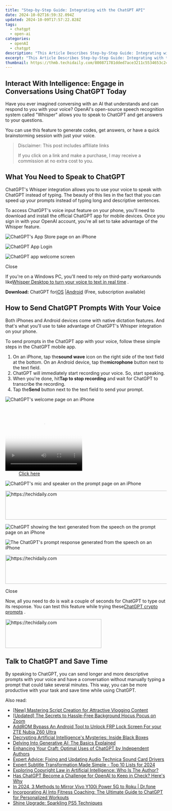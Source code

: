 ```yaml
---
title: "Step-by-Step Guide: Integrating with the ChatGPT API"
date: 2024-10-02T16:59:32.094Z
updated: 2024-10-09T17:57:22.828Z
tags:
  - chatgpt
  - open-ai
categories:
  - openAI
  - chatgpt
description: "This Article Describes Step-by-Step Guide: Integrating with the ChatGPT API"
excerpt: "This Article Describes Step-by-Step Guide: Integrating with the ChatGPT API"
thumbnail: https://thmb.techidaily.com/800871781dded7ace3211c5534653c24a5267e768de909ec1df6dcfa19126cf1.jpg
---
```


## Interact With Intelligence: Engage in Conversations Using ChatGPT Today

 Have you ever imagined conversing with an AI that understands and can respond to you with your voice? OpenAI's open-source speech recognition system called "Whisper" allows you to speak to ChatGPT and get answers to your questions.

 You can use this feature to generate codes, get answers, or have a quick brainstorming session with just your voice.

>  Disclaimer: This post includes affiliate links
>
>  If you click on a link and make a purchase, I may receive a commission at no extra cost to you.
>

## What You Need to Speak to ChatGPT

 ChatGPT's Whisper integration allows you to use your voice to speak with ChatGPT instead of typing. The beauty of this lies in the fact that you can speed up your prompts instead of typing long and descriptive sentences.

 To access ChatGPT's voice input feature on your phone, you'll need to download and install the official ChatGPT app for mobile devices. Once you sign in with your OpenAI account, you're all set to take advantage of the Whisper feature.

![ChatGPT's App Store page on an iPhone](https://static1.makeuseofimages.com/wordpress/wp-content/uploads/2023/08/chatgpt-s-app-store-page-on-an-iphone.jpg)

![ChatGPT App Login](https://static1.makeuseofimages.com/wordpress/wp-content/uploads/2023/05/chatgpt-app-login.jpg)

![ChatGPT app welcome screen](https://static1.makeuseofimages.com/wordpress/wp-content/uploads/2023/05/chatgpt-app-welcome-screen.jpg)

Close

 If you're on a Windows PC, you'll need to rely on third-party workarounds like[Whisper Desktop to turn your voice to text in real time](https://www.makeuseof.com/windows-whisper-desktop-guide/) .

**Download:** ChatGPT for[iOS](http://apps.apple.com/app/openai-chatgpt/id6448311069) |[Android](https://www.anrdoezrs.net/links/7251228/type/dlg/sid/UUmuoUeUpU2029654/https://play.google.com/store/apps/details?id=com.openai.chatgpt&hl=en&gl=US) (Free, subscription available)

## How to Send ChatGPT Prompts With Your Voice

 Both iPhones and Android devices come with native dictation features. And that's what you'll use to take advantage of ChatGPT's Whisper integration on your phone.

 To send prompts in the ChatGPT app with your voice, follow these simple steps in the ChatGPT mobile app.

1. On an iPhone, tap the**sound wave** icon on the right side of the text field at the bottom. On an Android device, tap the**microphone** button next to the text field.
2. ChatGPT will immediately start recording your voice. So, start speaking.
3. When you're done, hit**Tap to stop recording** and wait for ChatGPT to transcribe the recording.
4. Tap the**Send** button next to the text field to send your prompt.

![ChatGPT's welcome page on an iPhone](https://static1.makeuseofimages.com/wordpress/wp-content/uploads/2023/09/img_4309.jpg)

<!-- affiliate ads begin -->
<span id="1912746">
					<video width="240" height="200" style="cursor:pointer"
           poster="//a.impactradius-go.com/display-clicktoplayimage/1912746.png"
           onclick="if(!this.playClicked){this.play();this.setAttribute('controls',true);this.playClicked=true;}">
	   <source src="//a.impactradius-go.com/display-ad/20231-1912746">
	   <img src="//a.impactradius-go.com/display-clicktoplayimage/1912746.png" style="border: none; height: 100%; width: 100%; object-fit: contain">
	</video>
	<div style="width:150px;text-align:center"><a href="javascript:window.open(decodeURIComponent('https%3A%2F%2Fmindmanager.sjv.io%2Fc%2F5597632%2F1912746%2F20231'), '_blank');void(0);">Click here</a></div>
</span>
<img height="0" width="0" src="https://imp.pxf.io/i/5597632/1912746/20231" style="position:absolute;visibility:hidden;" border="0" />
<!-- affiliate ads end -->

![ChatGPT's mic and speaker on the prompt page on an iPhone](https://static1.makeuseofimages.com/wordpress/wp-content/uploads/2023/09/img_4311.jpg)

<!-- affiliate ads begin -->
<a href="https://ephamedtechinc.pxf.io/c/5597632/2137216/26400" target="_top" id="2137216">
  <img src="//a.impactradius-go.com/display-ad/26400-2137216" border="0" alt="https://techidaily.com" width="728" height="90"/>
</a>
<img height="0" width="0" src="https://ephamedtechinc.pxf.io/i/5597632/2137216/26400" style="position:absolute;visibility:hidden;" border="0" />
<!-- affiliate ads end -->

![ChatGPT showing the text generated from the speech on the prompt page on an iPhone](https://static1.makeuseofimages.com/wordpress/wp-content/uploads/2023/09/img_4313.jpg)

![The ChatGPT's prompt response generated from the speech on an iPhone](https://static1.makeuseofimages.com/wordpress/wp-content/uploads/2023/09/img_4314.jpg)

<!-- affiliate ads begin -->
<a href="https://appsumo.8odi.net/c/5597632/2087390/7443" target="_top" id="2087390">
  <img src="//a.impactradius-go.com/display-ad/7443-2087390" border="0" alt="https://techidaily.com" width="728" height="90"/>
</a>
<img height="0" width="0" src="https://appsumo.8odi.net/i/5597632/2087390/7443" style="position:absolute;visibility:hidden;" border="0" />
<!-- affiliate ads end -->

Close

 Now, all you need to do is wait a couple of seconds for ChatGPT to type out its response. You can test this feature while trying these[ChatGPT crypto prompts](https://www.makeuseof.com/the-best-chatgpt-crypto-prompts/) .

<!-- affiliate ads begin -->
<a href="https://aligracehair.sjv.io/c/5597632/1948876/19272" target="_top" id="1948876">
  <img src="//a.impactradius-go.com/display-ad/19272-1948876" border="0" alt="https://techidaily.com" width="300" height="90"/>
</a>
<img height="0" width="0" src="https://aligracehair.sjv.io/i/5597632/1948876/19272" style="position:absolute;visibility:hidden;" border="0" />
<!-- affiliate ads end -->

## Talk to ChatGPT and Save Time

 By speaking to ChatGPT, you can send longer and more descriptive prompts with your voice and have a conversation without manually typing a prompt that could take several minutes. This way, you can be more productive with your task and save time while using ChatGPT.

<ins class="adsbygoogle"
     style="display:block"
     data-ad-format="autorelaxed"
     data-ad-client="ca-pub-7571918770474297"
     data-ad-slot="1223367746"></ins>

<ins class="adsbygoogle"
     style="display:block"
     data-ad-client="ca-pub-7571918770474297"
     data-ad-slot="8358498916"
     data-ad-format="auto"
     data-full-width-responsive="true"></ins>

<span class="atpl-alsoreadstyle">Also read:</span>
<div><ul>
<li><a href="https://extra-guidance.techidaily.com/new-mastering-script-creation-for-attractive-vlogging-content/"><u>[New] Mastering Script Creation for Attractive Vlogging Content</u></a></li>
<li><a href="https://screen-video-capture.techidaily.com/updated-the-secrets-to-hassle-free-background-hocus-pocus-on-zoom/"><u>[Updated] The Secrets to Hassle-Free Background Hocus Pocus on Zoom</u></a></li>
<li><a href="https://bypass-frp.techidaily.com/addrom-bypass-an-android-tool-to-unlock-frp-lock-screen-for-your-zte-nubia-z60-ultra-by-drfone-android/"><u>AddROM Bypass An Android Tool to Unlock FRP Lock Screen For your ZTE Nubia Z60 Ultra</u></a></li>
<li><a href="https://tech-hub.techidaily.com/decrypting-artificial-intelligences-mysteries-inside-black-boxes/"><u>Decrypting Artificial Intelligence's Mysteries: Inside Black Boxes</u></a></li>
<li><a href="https://tech-hub.techidaily.com/delving-into-generative-ai-the-basics-explained/"><u>Delving Into Generative AI: The Basics Explained</u></a></li>
<li><a href="https://tech-hub.techidaily.com/enhancing-your-craft-optimal-uses-of-chatgpt-by-independent-authors/"><u>Enhancing Your Craft: Optimal Uses of ChatGPT by Independent Authors</u></a></li>
<li><a href="https://hardware-help.techidaily.com/expert-advice-fixing-and-updating-audio-technica-sound-card-drivers/"><u>Expert Advice: Fixing and Updating Audio Technica Sound Card Drivers</u></a></li>
<li><a href="https://fox-info.techidaily.com/expert-subtitle-transformation-made-simple-top-10-lists-for-2024/"><u>Expert Subtitle Transformation Made Simple - Top 10 Lists for 2024</u></a></li>
<li><a href="https://tech-hub.techidaily.com/exploring-copyright-law-in-artificial-intelligence-who-is-the-author/"><u>Exploring Copyright Law in Artificial Intelligence: Who Is The Author?</u></a></li>
<li><a href="https://tech-hub.techidaily.com/has-chatgpt-become-a-challenge-for-openai-to-keep-in-check-heres-why/"><u>Has ChatGPT Become a Challenge for OpenAI to Keep in Check? Here's Why</u></a></li>
<li><a href="https://screen-mirror.techidaily.com/in-2024-3-methods-to-mirror-vivo-y100i-power-5g-to-roku-drfone-by-drfone-android/"><u>In 2024, 3 Methods to Mirror Vivo Y100i Power 5G to Roku | Dr.fone</u></a></li>
<li><a href="https://tech-hub.techidaily.com/incorporating-ai-into-fitness-coaching-the-ultimate-guide-to-chatgpt-for-personalized-workouts/"><u>Incorporating AI Into Fitness Coaching: The Ultimate Guide to ChatGPT for Personalized Workouts</u></a></li>
<li><a href="https://games-able.techidaily.com/shine-upgrade-sparkling-ps5-techniques/"><u>Shine Upgrade: Sparkling PS5 Techniques</u></a></li>
</ul></div>

